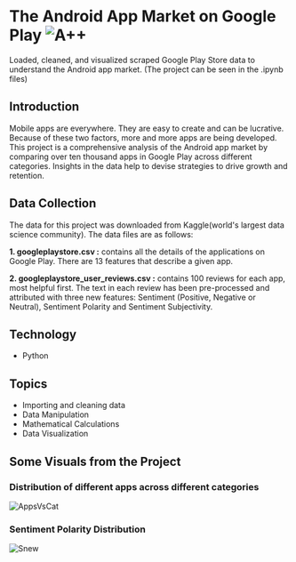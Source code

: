 # The Android App Market on Google Play ![A++](https://user-images.githubusercontent.com/64209503/92018213-7b5d7b00-ed72-11ea-8947-e7bdb64267b9.png)
Loaded, cleaned, and visualized scraped Google Play Store data to understand the Android app market. 
(The project can be seen in the .ipynb files)

## Introduction
Mobile apps are everywhere. They are easy to create and can be lucrative. Because of these two factors, more and more apps are being developed. This project is a comprehensive analysis of the Android app market by comparing over ten thousand apps in Google Play across different categories. Insights in the data help to devise strategies to drive growth and retention.

## Data Collection
The data for this project was downloaded from Kaggle(world's largest data science community). The data files are as follows:

**1. googleplaystore.csv :** contains all the details of the applications on Google Play. There are 13 features that describe a given app.

**2. googleplaystore_user_reviews.csv :** contains 100 reviews for each app, most helpful first. The text in each review has been pre-processed and attributed with three new features: Sentiment (Positive, Negative or Neutral), Sentiment Polarity and Sentiment Subjectivity.

## Technology
* Python

## Topics
* Importing and cleaning data
* Data Manipulation
* Mathematical Calculations
* Data Visualization

## Some Visuals from the Project
### Distribution of different apps across different categories
![AppsVsCat](https://user-images.githubusercontent.com/64209503/92016071-6df2c180-ed6f-11ea-99ca-8ebb6c1dc034.png)

### Sentiment Polarity Distribution
![Snew](https://user-images.githubusercontent.com/64209503/92017086-de4e1280-ed70-11ea-9c27-78ebb1316baf.png)


